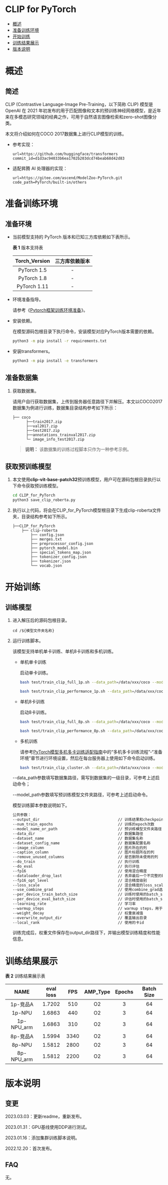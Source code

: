 # CLIP for PyTorch

-   [概述](#1)
-   [准备训练环境](#2)
-   [开始训练](#3)
-   [训练结果展示](#4)
-   [版本说明](#5)

# 概述

## 简述

CLIP (Contrastive Language-Image Pre-Training，以下简称 CLIP) 模型是 OpenAI 在 2021 年初发布的用于匹配图像和文本的预训练神经网络模型，是近年来在多模态研究领域的经典之作，可用于自然语言图像检索和zero-shot图像分类。

本文将介绍如何在COCO 2017数据集上进行CLIP模型的训练。

- 参考实现：

  ```
  url=https://github.com/huggingface/transformers
  commit_id=d1d3ac94033b6ea1702b203dcd74beab68d42d83
  ```

- 适配昇腾 AI 处理器的实现：

  ```
  url=https://gitee.com/ascend/ModelZoo-PyTorch.git
  code_path=PyTorch/built-in/others
  ```


# 准备训练环境

## 准备环境

- 当前模型支持的 PyTorch 版本和已知三方库依赖如下表所示。

  **表 1**  版本支持表

  | Torch_Version      | 三方库依赖版本                                 |
  | :--------: | :----------------------------------------------------------: |
  | PyTorch 1.5 | - |
  | PyTorch 1.8 | - |
  | PyTorch 1.11   | - |
  
- 环境准备指导。

  请参考《[Pytorch框架训练环境准备](https://www.hiascend.com/document/detail/zh/ModelZoo/pytorchframework/ptes)》。
  
- 安装依赖。

  在模型源码包根目录下执行命令，安装模型对应PyTorch版本需要的依赖。
  ```bash
  python3 -m pip install -r requirements.txt
  ```

- 安装transformers。

  ```bash
  python3 -m pip install -e transformers
  ```


## 准备数据集

1. 获取数据集。

   请用户自行获取数据集，上传到服务器任意路径下并解压。本文以COCO2017数据集为例进行训练，数据集目录结构参考如下所示：

   ```
   ├── coco
         ├──train2017.zip
         ├──val2017.zip  
         ├──test2017.zip  
         ├──annotations_trainval2017.zip  
         └─ image_info_test2017.zip  
   ```
   
   > **说明：** 
   >该数据集的训练过程脚本只作为一种参考示例。


## 获取预训练模型

1. 本文使用**clip-vit-base-patch32**预训练模型，用户可在源码包根目录执行以下命令获取预训练模型。

   ```bash
   cd CLIP_for_PyTorch
   python3 save_clip_roberta.py
   ```

2. 执行以上代码，将会在CLIP_for_PyTorch模型根目录下生成clip-roberta文件夹，目录结构参考如下所示。

   ```
   ├──CLIP_for_PyTorch
       ├── clip-roberta
           ├── config.json
           ├── merges.txt
           ├── preprocessor_config.json
           ├── pytorch_model.bin
           ├── special_tokens_map.json
           ├── tokenizer_config.json
           ├── tokenizer.json
           └── vocab.json
   ```


# 开始训练

## 训练模型

1. 进入解压后的源码包根目录。

   ```
   cd /${模型文件夹名称} 
   ```

2. 运行训练脚本。

   该模型支持单机单卡训练、单机8卡训练和多机训练。

   - 单机单卡训练

     启动单卡训练。

     ```bash
     bash test/train_clip_full_1p.sh --data_path=/data/xxx/coco --model_path=./clip-roberta  # 单卡精度
     
     bash test/train_clip_performance_1p.sh --data_path=/data/xxx/coco --model_path=./clip-roberta  # 单卡性能
     ```
   
   - 单机8卡训练
   
     启动8卡训练。
   
     ```bash
     bash test/train_clip_full_8p.sh --data_path=/data/xxx/coco --model_path=./clip-roberta  # 8卡精度
     
     bash test/train_clip_performance_8p.sh --data_path=/data/xxx/coco --model_path=./clip-roberta  # 8卡性能
     ```
     
   - 多机训练
     
     请参考[PyTorch模型多机多卡训练适配指南](https://gitee.com/ascend/pytorch/blob/v1.5.0-3.0.rc2/docs/zh/PyTorch%E6%A8%A1%E5%9E%8B%E5%A4%9A%E6%9C%BA%E5%A4%9A%E5%8D%A1%E8%AE%AD%E7%BB%83%E9%80%82%E9%85%8D%E6%8C%87%E5%8D%97.md)中的“多机多卡训练流程”-“准备环境”章节进行环境设置，然后在每台服务器上使用如下命令启动训练。
     
     ```bash
     bash test/train_clip_cluster.sh --data_path=/data/xxx/coco --model_path=./clip-roberta --nnodes=${机器总数量} --node_rank=${当前机器rank(0,1,2..)} --master_addr=${主服务器地址} --master_port=${主服务器端口号}
     ```

   --data_path参数填写数据集路径，需写到数据集的一级目录，可参考上述启动命令；
   
   --model_path参数填写预训练模型文件夹路径，可参考上述启动命令。
   
   模型训练脚本参数说明如下。
   
   ```bash
   公共参数：
   --output_dir                                   // 训练结果和checkpoint保存路径
   --num_train_epochs                             // 训练的epoch次数
   --model_name_or_path                           // 预训练模型文件夹路径
   --data_dir                                     // 数据集路径
   --dataset_name                                 // 数据集名称
   --dataset_config_name                          // 数据集配置名称
   --image_column                                 // 图片所在的列
   --caption_column                               // 图片标题所在的列
   --remove_unused_columns                        // 是否删除未使用的列
   --do_train                                     // 执行训练
   --do_eval                                      // 执行评估
   --fp16                                         // 使用混合精度
   --dataloader_drop_last                         // 丢弃最后一个不完整的batch
   --fp16_opt_level                               // 混合精度级别
   --loss_scale                                   // 混合精度的loss_scale
   --use_combine_grad                             // 使用combine_grad选项
   --per_device_train_batch_size                  // 训练时使用的batch_size
   --per_device_eval_batch_size                   // 评估时使用的batch_size
   --learning_rate                                // 学习率
   --warmup_steps                                 // warmup steps，用于调整学习率
   --weight_decay                                 // 权重衰减值
   --overwrite_output_dir                         // 覆盖输出目录
   --local_rank                                   // 使用的卡id
   ```
   
   训练完成后，权重文件保存在output_dir路径下，并输出模型训练精度和性能信息。
   

# 训练结果展示

**表 2**  训练结果展示表

|    NAME    | eval loss |   FPS    | AMP_Type | Epochs | Batch Size |
| :--------: |:---------:|:--------:| :------: | :----: | :--------: |
|  1p-竞品A  |  1.7202   |    510   |    O2    | 3      | 64         |
|  1p-NPU    |  1.6863   |   440    |    O2    | 3      | 64         |
|  1p-NPU_arm|  1.6863   |   310    |    O2    | 3      | 64         |
|  8p-竞品A  |  1.5994   |   3340   |    O2    | 3      | 64         |
|  8p-NPU    |  1.5812   |   2800   |    O2    | 3      | 64         |
|  8p-NPU_arm|  1.5812   |   2200   |    O2    | 3      | 64         |


# 版本说明

## 变更

2023.03.03：更新readme，重新发布。

2023.01.31：GPU基线使用DDP进行测试。

2023.01.16：添加集群训练脚本说明。

2022.12.20：首次发布。

## FAQ

无。